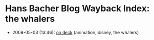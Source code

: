# Hans Bacher Blog Wayback Index: the whalers

* 2009-05-03 (13:46): [on deck](https://web.archive.org/web/https://one1more2time3.wordpress.com/2009/05/03/on-deck/) (animation, disney, the whalers)